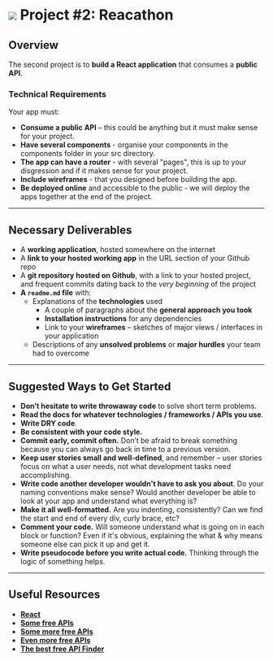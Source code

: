 # ![](https://ga-dash.s3.amazonaws.com/production/assets/logo-9f88ae6c9c3871690e33280fcf557f33.png) Project #2: Reacathon

## Overview

The second project is to **build a React application** that consumes a **public API**.

### Technical Requirements

Your app must:

- **Consume a public API** – this could be anything but it must make sense for your project.
- **Have several components** - organise your components in the components folder in your src directory.
- **The app can have a router** - with several "pages", this is up to your disgression and if it makes sense for your project.
- **Include wireframes** - that you designed before building the app.
- **Be deployed online** and accessible to the public - we will deploy the apps together at the end of the project.

---

## Necessary Deliverables

- A **working application**, hosted somewhere on the internet
- A **link to your hosted working app** in the URL section of your Github repo
- A **git repository hosted on Github**, with a link to your hosted project, and frequent commits dating back to the _very beginning_ of the project
- **A `readme.md` file** with:
  - Explanations of the **technologies** used
    - A couple of paragraphs about the **general approach you took**
    - **Installation instructions** for any dependencies
    - Link to your **wireframes** – sketches of major views / interfaces in your application
  - Descriptions of any **unsolved problems** or **major hurdles** your team had to overcome

---

## Suggested Ways to Get Started

- **Don’t hesitate to write throwaway code** to solve short term problems.
- **Read the docs for whatever technologies / frameworks / APIs you use**.
- **Write DRY code**.
- **Be consistent with your code style.**
- **Commit early, commit often.** Don’t be afraid to break something because you can always go back in time to a previous version.
- **Keep user stories small and well-defined**, and remember – user stories focus on what a user needs, not what development tasks need accomplishing.
- **Write code another developer wouldn't have to ask you about**. Do your naming conventions make sense? Would another developer be able to look at your app and understand what everything is?
- **Make it all well-formatted.** Are you indenting, consistently? Can we find the start and end of every div, curly brace, etc?
- **Comment your code.** Will someone understand what is going on in each block or function? Even if it's obvious, explaining the what & why means someone else can pick it up and get it.
- **Write pseudocode before you write actual code.** Thinking through the logic of something helps.

---

## Useful Resources

- **[React](https://reactjs.org/)**
- **[Some free APIs](https://apilist.fun/)**
- **[Some more free APIs](https://github.com/public-apis/public-apis)**
- **[Even more free APIs](https://dev.to/camerenisonfire/10-intriguing-public-rest-apis-for-your-next-project-2gbd)**
- **[The best free API Finder](https://www.google.com)**
